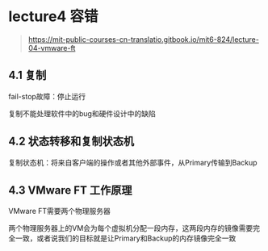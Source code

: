 # lecture4 容错

> https://mit-public-courses-cn-translatio.gitbook.io/mit6-824/lecture-04-vmware-ft

## 4.1 复制

fail-stop故障：停止运行

复制不能处理软件中的bug和硬件设计中的缺陷

## 4.2 状态转移和复制状态机

复制状态机：将来自客户端的操作或者其他外部事件，从Primary传输到Backup

## 4.3 VMware FT 工作原理

VMware FT需要两个物理服务器

两个物理服务器上的VM会为每个虚拟机分配一段内存，这两段内存的镜像需要完全一致，或者说我们的目标就是让Primary和Backup的内存镜像完全一致
